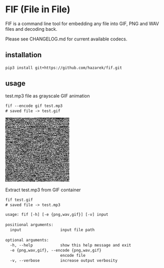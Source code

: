 # FIF (File in File)

FIF is a command line tool for embedding any file into GIF, PNG and WAV files and decoding back.

Please see CHANGELOG.md for current available codecs.

## installation

`pip3 install git+https://github.com/hazarek/fif.git`

## usage

test.mp3 file as grayscale GIF animation

```shell
fif --encode gif test.mp3
# saved file -> test.gif
```
![dogmalar](./test.gif)

Extract test.mp3 from GIF container

```shell
fif test.gif
# saved file -> test.mp3
```

```shell
usage: fif [-h] [-e {png,wav,gif}] [-v] input

positional arguments:
  input                 input file path

optional arguments:
  -h, --help            show this help message and exit
  -e {png,wav,gif}, --encode {png,wav,gif}
                        encode file
  -v, --verbose         increase output verbosity
  ```
